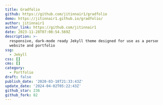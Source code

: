 ```yaml
---
title: Gradfolio
github: https://github.com/jitinnair1/gradfolio
demo: https://jitinnair1.github.io/gradfolio/
author: jitinnair1
author_link: https://github.com/jitinnair1
date: 2023-11-28T07:08:54.569Z
description: >-
  responsive, dark-mode ready Jekyll theme designed for use as a personal
  website and portfolio
ssg:
  - Jekyll
css: []
cms: []
category:
  - Portfolio
draft: false
publish_date: '2020-03-18T21:33:43Z'
update_date: '2024-04-02T05:22:43Z'
github_star: 236
github_fork: 82
---
```

